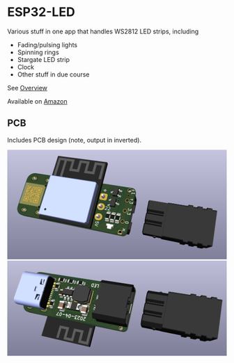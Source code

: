 # ESP32-LED

Various stuff in one app that handles WS2812 LED strips, including

- Fading/pulsing lights
- Spinning rings
- Stargate LED strip
- Clock
- Other stuff in due course

See [Overview](Manuals/Overview.md)

Available on [Amazon](https://www.amazon.co.uk/dp/B0C1W1XJS8)

## PCB

Includes PCB design (note, output in inverted).

![Top](PCB/LED/top.png)
![Bottom](PCB/LED/bottom.png)
